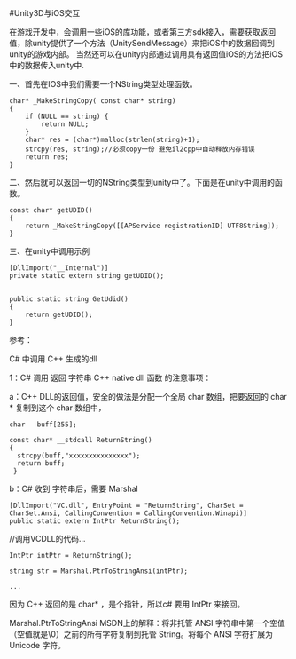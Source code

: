 #Unity3D与iOS交互

在游戏开发中，会调用一些iOS的库功能，或者第三方sdk接入，需要获取返回值，除unity提供了一个方法（UnitySendMessage）来把iOS中的数据回调到unity的游戏内部。
当然还可以在unity内部通过调用具有返回值iOS的方法把iOS中的数据传入unity中.

一、首先在IOS中我们需要一个NString类型处理函数。

	char* _MakeStringCopy( const char* string)
	{
		if (NULL == string) {
			return NULL;
		}
		char* res = (char*)malloc(strlen(string)+1);
		strcpy(res, string);//必须copy一份 避免il2cpp中自动释放内存错误
		return res;
	} 


二、然后就可以返回一切的NString类型到unity中了。下面是在unity中调用的函数。

	const char* getUDID()
	{
		return _MakeStringCopy([[APService registrationID] UTF8String]);
	} 


三、在unity中调用示例

	[DllImport("__Internal")]
	private static extern string getUDID();  
	
	
	public static string GetUdid()
	{
		return getUDID();
	}


 参考：

C# 中调用 C++ 生成的dll

1：C# 调用 返回 字符串 C++ native dll 函数 的注意事项：

a：C++ DLL的返回值，安全的做法是分配一个全局 char 数组，把要返回的 char * 复制到这个 char 数组中，

	char   buff[255];    
	
	const char* __stdcall ReturnString()
	{
	  strcpy(buff,"xxxxxxxxxxxxxxx");
	  return buff;
	 }
b：C# 收到 字符串后，需要 Marshal

	[DllImport("VC.dll", EntryPoint = "ReturnString", CharSet = CharSet.Ansi, CallingConvention = CallingConvention.Winapi)]
	public static extern IntPtr ReturnString();

//调用VCDLL的代码...

	IntPtr intPtr = ReturnString();
	
	string str = Marshal.PtrToStringAnsi(intPtr);
	
	...

因为 C++ 返回的是 char* ，是个指针，所以c# 要用 IntPtr 来接回。

Marshal.PtrToStringAnsi MSDN上的解释：将非托管 ANSI 字符串中第一个空值（空值就是\0）之前的所有字符复制到托管 String。将每个 ANSI 字符扩展为 Unicode 字符。